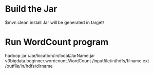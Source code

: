 # Build the Jar
$mvn clean install
Jar will be generated in target/
# Run WordCount program
hadoop jar /Jar/location/in/local/JarName.jar v3bigdata.beginner.wordcount.WordCount /inputfile/in/hdfs/filname.ext /outfile/in/hdfs/dirname
